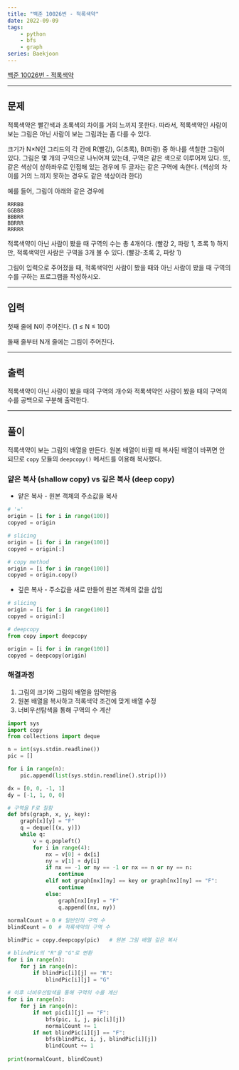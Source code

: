```yaml
---
title: "백준 10026번 - 적록색약"
date: 2022-09-09
tags: 
    - python
    - bfs
    - graph
series: Baekjoon
---
```


[백준 10026번 - 적록색약](https://www.acmicpc.net/problem/10026)

---
## 문제
적록색약은 빨간색과 초록색의 차이를 거의 느끼지 못한다. 따라서, 적록색약인 사람이 보는 그림은 아닌 사람이 보는 그림과는 좀 다를 수 있다.

크기가 N×N인 그리드의 각 칸에 R(빨강), G(초록), B(파랑) 중 하나를 색칠한 그림이 있다. 그림은 몇 개의 구역으로 나뉘어져 있는데, 구역은 같은 색으로 이루어져 있다. 또, 같은 색상이 상하좌우로 인접해 있는 경우에 두 글자는 같은 구역에 속한다. (색상의 차이를 거의 느끼지 못하는 경우도 같은 색상이라 한다)

예를 들어, 그림이 아래와 같은 경우에
```
RRRBB
GGBBB
BBBRR
BBRRR
RRRRR
```
적록색약이 아닌 사람이 봤을 때 구역의 수는 총 4개이다. (빨강 2, 파랑 1, 초록 1) 하지만, 적록색약인 사람은 구역을 3개 볼 수 있다. (빨강-초록 2, 파랑 1)

그림이 입력으로 주어졌을 때, 적록색약인 사람이 봤을 때와 아닌 사람이 봤을 때 구역의 수를 구하는 프로그램을 작성하시오.

---
## 입력
첫째 줄에 N이 주어진다. (1 ≤ N ≤ 100)

둘째 줄부터 N개 줄에는 그림이 주어진다.

---
## 출력
적록색약이 아닌 사람이 봤을 때의 구역의 개수와 적록색약인 사람이 봤을 때의 구역의 수를 공백으로 구분해 출력한다.

---
## 풀이

적록색약이 보는 그림의 배열을 만든다. 
원본 배열이 바뀔 때 복사된 배열이 바뀌면 안 되므로 `copy` 모듈의 `deepcopy()` 메서드를 이용해 복사했다. 


### 얕은 복사 (shallow copy) vs 깊은 복사 (deep copy)

- 얕은 복사 - 원본 객체의 주소값을 복사

```python
# '='
origin = [i for i in range(100)]
copyed = origin

# slicing
origin = [i for i in range(100)]
copyed = origin[:]

# copy method
origin = [i for i in range(100)]
copyed = origin.copy()
```


- 깊은 복사 - 주소값을 새로 만들어 원본 객체의 값을 삽입 

```python
# slicing
origin = [i for i in range(100)]
copyed = origin[:]

# deepcopy
from copy import deepcopy

origin = [i for i in range(100)]
copyed = deepcopy(origin)
```

### 해결과정

1. 그림의 크기와 그림의 배열을 입력받음
2. 원본 배열을 복사하고 적록색약 조건에 맞게 배열 수정
3. 너비우선탐색을 통해 구역의 수 계산

```python
import sys
import copy
from collections import deque

n = int(sys.stdin.readline())
pic = []

for i in range(n):
    pic.append(list(sys.stdin.readline().strip()))

dx = [0, 0, -1, 1]
dy = [-1, 1, 0, 0]

# 구역을 F로 칠함
def bfs(graph, x, y, key):
    graph[x][y] = "F"
    q = deque([(x, y)])
    while q:
        v = q.popleft()
        for i in range(4):
            nx = v[0] + dx[i]
            ny = v[1] + dy[i]
            if nx == -1 or ny == -1 or nx == n or ny == n:
                continue
            elif not graph[nx][ny] == key or graph[nx][ny] == "F":
                continue
            else:
                graph[nx][ny] = "F"
                q.append((nx, ny))
                
normalCount = 0 # 일반인의 구역 수
blindCount = 0  # 적록색약의 구역 수

blindPic = copy.deepcopy(pic)   # 원본 그림 배열 깊은 복사 

# blindPic의 "R"을 "G"로 변환
for i in range(n):
    for j in range(n):
        if blindPic[i][j] == "R":
            blindPic[i][j] = "G"
            
# 이후 너비우선탐색을 통해 구역의 수를 계산
for i in range(n):
    for j in range(n):
        if not pic[i][j] == "F":
            bfs(pic, i, j, pic[i][j])
            normalCount += 1
        if not blindPic[i][j] == "F":
            bfs(blindPic, i, j, blindPic[i][j])
            blindCount += 1
            
print(normalCount, blindCount)
```